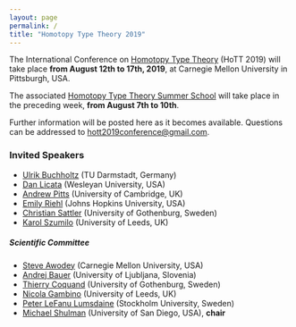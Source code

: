 ```yaml
---
layout: page
permalink: /
title: "Homotopy Type Theory 2019"
---
```


The International Conference on [Homotopy Type
Theory](https://homotopytypetheory.org) (HoTT 2019) will take place **from August 12th to 17th,
2019**, at Carnegie Mellon University in Pittsburgh, USA.

The associated [Homotopy Type Theory Summer
School](/summer-school/) will take place in the preceding week, **from August 7th to 10th**.

Further information will be posted here as it becomes available.
Questions can be addressed to [hott2019conference@gmail.com](mailto:hott2019conference@gmail.com).

### Invited Speakers

* [Ulrik Buchholtz](https://www2.mathematik.tu-darmstadt.de/~buchholtz/) (TU Darmstadt, Germany)
* [Dan Licata](http://dlicata.web.wesleyan.edu) (Wesleyan University, USA)
* [Andrew Pitts](https://www.cl.cam.ac.uk/~amp12/) (University of Cambridge, UK)
* [Emily Riehl](http://www.math.jhu.edu/~eriehl/) (Johns Hopkins University, USA)
* [Christian Sattler](https://www.chalmers.se/en/staff/Pages/sattler.aspx) (University of Gothenburg, Sweden)
* [Karol Szumilo](http://www1.maths.leeds.ac.uk/~pmtks/) (University of Leeds, UK)

##### Scientific Committee

* [Steve Awodey](https://www.andrew.cmu.edu/user/awodey/) (Carnegie Mellon University, USA)
* [Andrej Bauer](http://www.andrej.com/) (University of Ljubljana, Slovenia)
* [Thierry Coquand](http://www.cse.chalmers.se/~coquand/) (University of Gothenburg, Sweden)
* [Nicola Gambino](http://www1.maths.leeds.ac.uk/~pmtng/) (University of Leeds, UK)
* [Peter LeFanu Lumsdaine](http://peterlefanulumsdaine.com) (Stockholm University, Sweden)
* [Michael Shulman](http://home.sandiego.edu/~shulman/) (University of San Diego, USA), **chair**
